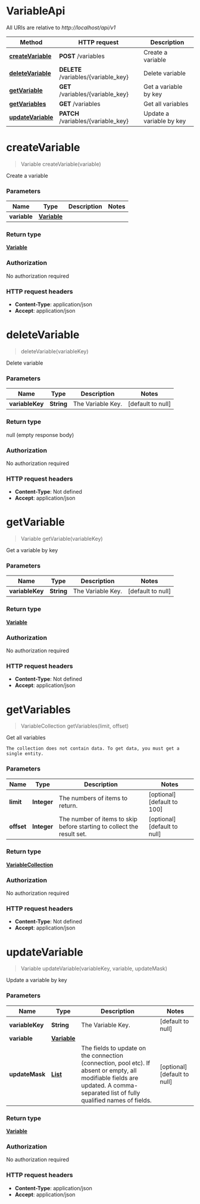 # VariableApi

All URIs are relative to *http://localhost/api/v1*

Method | HTTP request | Description
------------- | ------------- | -------------
[**createVariable**](VariableApi.md#createVariable) | **POST** /variables | Create a variable
[**deleteVariable**](VariableApi.md#deleteVariable) | **DELETE** /variables/{variable_key} | Delete variable
[**getVariable**](VariableApi.md#getVariable) | **GET** /variables/{variable_key} | Get a variable by key
[**getVariables**](VariableApi.md#getVariables) | **GET** /variables | Get all variables
[**updateVariable**](VariableApi.md#updateVariable) | **PATCH** /variables/{variable_key} | Update a variable by key


<a name="createVariable"></a>
# **createVariable**
> Variable createVariable(variable)

Create a variable

### Parameters

Name | Type | Description  | Notes
------------- | ------------- | ------------- | -------------
 **variable** | [**Variable**](..//Models/Variable.md)|  |

### Return type

[**Variable**](..//Models/Variable.md)

### Authorization

No authorization required

### HTTP request headers

- **Content-Type**: application/json
- **Accept**: application/json

<a name="deleteVariable"></a>
# **deleteVariable**
> deleteVariable(variableKey)

Delete variable

### Parameters

Name | Type | Description  | Notes
------------- | ------------- | ------------- | -------------
 **variableKey** | **String**| The Variable Key. | [default to null]

### Return type

null (empty response body)

### Authorization

No authorization required

### HTTP request headers

- **Content-Type**: Not defined
- **Accept**: application/json

<a name="getVariable"></a>
# **getVariable**
> Variable getVariable(variableKey)

Get a variable by key

### Parameters

Name | Type | Description  | Notes
------------- | ------------- | ------------- | -------------
 **variableKey** | **String**| The Variable Key. | [default to null]

### Return type

[**Variable**](..//Models/Variable.md)

### Authorization

No authorization required

### HTTP request headers

- **Content-Type**: Not defined
- **Accept**: application/json

<a name="getVariables"></a>
# **getVariables**
> VariableCollection getVariables(limit, offset)

Get all variables

    The collection does not contain data. To get data, you must get a single entity.

### Parameters

Name | Type | Description  | Notes
------------- | ------------- | ------------- | -------------
 **limit** | **Integer**| The numbers of items to return. | [optional] [default to 100]
 **offset** | **Integer**| The number of items to skip before starting to collect the result set. | [optional] [default to null]

### Return type

[**VariableCollection**](..//Models/VariableCollection.md)

### Authorization

No authorization required

### HTTP request headers

- **Content-Type**: Not defined
- **Accept**: application/json

<a name="updateVariable"></a>
# **updateVariable**
> Variable updateVariable(variableKey, variable, updateMask)

Update a variable by key

### Parameters

Name | Type | Description  | Notes
------------- | ------------- | ------------- | -------------
 **variableKey** | **String**| The Variable Key. | [default to null]
 **variable** | [**Variable**](..//Models/Variable.md)|  |
 **updateMask** | [**List**](..//Models/String.md)| The fields to update on the connection (connection, pool etc). If absent or empty, all modifiable fields are updated. A comma-separated list of fully qualified names of fields.  | [optional] [default to null]

### Return type

[**Variable**](..//Models/Variable.md)

### Authorization

No authorization required

### HTTP request headers

- **Content-Type**: application/json
- **Accept**: application/json


